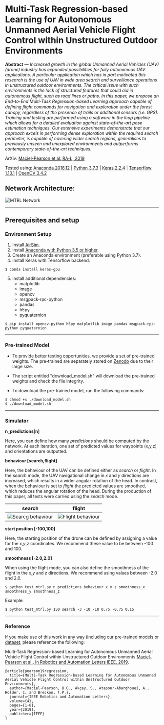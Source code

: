 # Multi-Task Regression-based Learning for Autonomous Unmanned Aerial Vehicle Flight Control within Unstructured Outdoor Environments



**Abstract** *— Increased growth in the global Unmanned Aerial Vehicles (UAV) (drone) industry has expanded possibilities for fully autonomous UAV applications. A particular application which has in part motivated this research is the use of UAV in wide area search and surveillance operations in unstructured outdoor environments. The critical issue with such environments is the lack of structured features that could aid in autonomous ﬂight, such as road lines or paths. In this paper, we propose an End-to-End Multi-Task Regression-based Learning approach capable of deﬁning ﬂight commands for navigation and exploration under the forest canopy, regardless of the presence of trails or additional sensors (i.e. GPS). Training and testing are performed using a software in the loop pipeline which allows for a detailed evaluation against state-of-the-art pose estimation techniques. Our extensive experiments demonstrate that our approach excels in performing dense exploration within the required search perimeter, is capable of covering wider search regions, generalises to previously unseen and unexplored environments and outperforms contemporary state-of-the-art techniques.*

ArXiv: [Maciel-Pearson et al.,RA-L, 2019](https://arxiv.org/pdf/1907.08320.pdf)

Tested using: [Anaconda 2018.12](https://www.anaconda.com/distribution/) | [Python 3.7.3](https://www.python.org/downloads/release/python-373/) | [Keras 2.2.4](https://pypi.org/project/Keras/) | [Tensorflow 1.13.1](https://www.tensorflow.org/install/pip) | [OpenCV 3.4.2](https://pypi.org/project/opencv-python/)

## Network Architecture:

![MTRL Network](https://github.com/brunapearson/mtrl-auto-uav/blob/master/images/fig2.jpg)

---

## Prerequisites and setup


### Environment Setup

1. Install [AirSim](https://github.com/microsoft/AirSim).
2. Install [Anaconda with Python 3.5 or higher](https://www.anaconda.com/distribution/).
3. Create an Anaconda environment (preferable using Python 3.7).
4. Install Keras with Tensorflow backend.

```
$ conda install keras-gpu
```

5. Install additional dependencies:
   * matplotlib
   * image
   * opencv
   * msgpack-rpc-python
   * pandas
   * h5py
   * pyquaternion

```
$ pip install opencv-python h5py matplotlib image pandas msgpack-rpc-python pyquaternion
```
---
### Pre-trained Model
* To provide better testing opportunities, we provide a set of pre-trained weights. The pre-trained are separately stored on [Zenodo](https://zenodo.org/record/3338078#.XTGBO6Yo8UG) due to their large size.  

* The script entitled "download_model.sh" will download the pre-trained weights and check the file integrity.

* To download the pre-trained model, run the following commands:

```
$ chmod +x ./download_model.sh
$ ./download_model.sh
```

---

### Simulator 

**n_predictions[n]**

Here, you can define how many *predictions* should be computed by the network. At each iteration, one set of predicted values for waypoints (x,y,z) and orientations are outputted.

**behaviour [search,flight]**

Here, the behaviour of the UAV can be defined either as *search* or *flight*. In the *search* mode, the UAV navigational change in *x* and *y* directions are increased, which results in a wider angular rotation of the head. In contrast, when the behaviour is set to *flight* the predicted values are smoothed, which reduces the angular rotation of the head. During the production of this paper, all tests were carried using the *search* mode.

| search | flight |
| --- | --- |
| ![Searcg behaviour](https://github.com/brunapearson/mtrl-auto-uav/blob/master/images/search.gif)    | ![Flight behaviour](https://github.com/brunapearson/mtrl-auto-uav/blob/master/images/flight.gif) |

**start position [-100,100]**

Here, the starting position of the drone can be defined by assigning a value for the *x*,*y*,*z* coordinates. We recommend these value to be between -100 and 100.

**smoothness [-2.0,2.0]**

When using the flight mode, you can also define the smoothness of the flight in the *x*,*y* and *z* directions. We recommend using values between -2.0 and 2.0.

```
$ python test_mtrl.py n_predictions behaviour x y z smoothness_x smoothness_y smoothness_z
```
Example:
```
$ python test_mtrl.py 150 search -3 -10 -10 0.75 -0.75 0.15
```
---
### Reference
If you make use of this work in any way (including our [pre-trained models](https://zenodo.org/record/3338078#.XS32h-hKguU) or [dataset](https://zenodo.org/record/3270774#.XS32sehKguU), please reference the following:

Multi-Task Regression-based Learning for Autonomous Unmanned Aerial Vehicle Flight Control within Unstructured Outdoor Environments 
[Maciel-Pearson et al., In Robotics and Automation Letters IEEE, 2019]( ).

```
@article{pearson19regression,
  title={Multi-Task Regression-based Learning for Autonomous Unmanned Aerial Vehicle Flight Control within Unstructured Outdoor Environments},
  author={Maciel-Pearson, B.G., Akçay, S., Atapour-Abarghouei, A., Holder, C. and Breckon, T.P.},
  journal={IEEE Robotics and Automation Letters},
  volume={4},
  pages={1-8},
  year={2019},
  publisher={IEEE}
}
```
